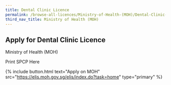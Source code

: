 ```yaml
---
title: Dental Clinic Licence
permalink: /browse-all-licences/Ministry-of-Health-(MOH)/Dental-Clinic-Licence
third_nav_title: Ministry of Health (MOH)
---
```


## Apply for Dental Clinic Licence

Ministry of Health (MOH)

Print SPCP Here

{% include button.html text="Apply on MOH" src="https://elis.moh.gov.sg/elis/index.do?task=home" type="primary" %}
